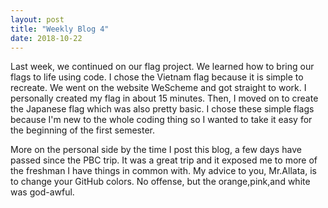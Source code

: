 ```yaml
---
layout: post
title: "Weekly Blog 4"
date: 2018-10-22
---
```


Last week, we continued on our flag project. We learned how to bring our flags to life using code. I chose the Vietnam flag because it is simple to recreate. We went on the website WeScheme and got straight to work. I personally created my flag in about 15 minutes. Then, I moved on to create the Japanese flag which was also pretty basic. I chose these simple flags because I'm new to the whole coding thing so I wanted to take it easy for the beginning of the first semester.

More on the personal side by the time I post this blog, a few days have passed since the PBC trip. It was a great trip and it exposed me to more of the freshman I have things in common with. My advice to you, Mr.Allata, is to change your GitHub colors. No offense, but the orange,pink,and white was god-awful.
